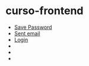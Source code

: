 # curso-frontend

<ul>
        <li><a href="password.html">Save Password</a></li>
        <li><a href="email-sent.html">Sent email</a></li>
        <li><a href="login.html">Login</a></li>
        <li><a href=""></a></li>
        <li><a href=""></a></li>
        <li><a href=""></a></li>
    </ul>  
